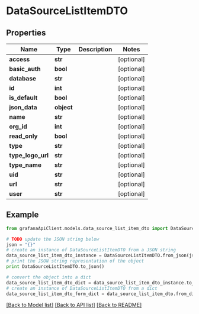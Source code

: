 # DataSourceListItemDTO


## Properties
Name | Type | Description | Notes
------------ | ------------- | ------------- | -------------
**access** | **str** |  | [optional] 
**basic_auth** | **bool** |  | [optional] 
**database** | **str** |  | [optional] 
**id** | **int** |  | [optional] 
**is_default** | **bool** |  | [optional] 
**json_data** | **object** |  | [optional] 
**name** | **str** |  | [optional] 
**org_id** | **int** |  | [optional] 
**read_only** | **bool** |  | [optional] 
**type** | **str** |  | [optional] 
**type_logo_url** | **str** |  | [optional] 
**type_name** | **str** |  | [optional] 
**uid** | **str** |  | [optional] 
**url** | **str** |  | [optional] 
**user** | **str** |  | [optional] 

## Example

```python
from grafanaApiClient.models.data_source_list_item_dto import DataSourceListItemDTO

# TODO update the JSON string below
json = "{}"
# create an instance of DataSourceListItemDTO from a JSON string
data_source_list_item_dto_instance = DataSourceListItemDTO.from_json(json)
# print the JSON string representation of the object
print DataSourceListItemDTO.to_json()

# convert the object into a dict
data_source_list_item_dto_dict = data_source_list_item_dto_instance.to_dict()
# create an instance of DataSourceListItemDTO from a dict
data_source_list_item_dto_form_dict = data_source_list_item_dto.from_dict(data_source_list_item_dto_dict)
```
[[Back to Model list]](../README.md#documentation-for-models) [[Back to API list]](../README.md#documentation-for-api-endpoints) [[Back to README]](../README.md)


